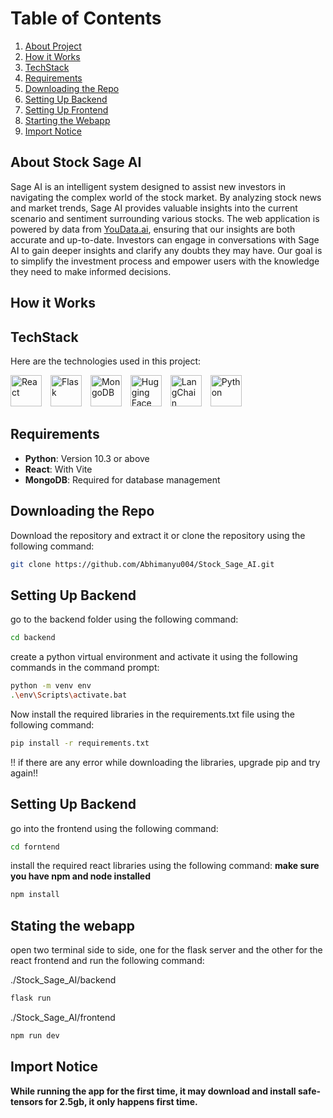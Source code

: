# Table of Contents

1. [About Project](#about-stock-sage-ai)
2. [How it Works](#how-it-works)
3. [TechStack](#techstack)
4. [Requirements](#requirements)
5. [Downloading the Repo](#downloading-the-repo)
6. [Setting Up Backend](#setting-up-backend)
7. [Setting Up Frontend](#setting-up-frontend)
8. [Starting the Webapp](#starting-the-webapp)
9. [Import Notice](#import-notice)

## About Stock Sage AI

Sage AI is an intelligent system designed to assist new investors in navigating the complex world of the stock market. By analyzing stock news and market trends, Sage AI provides valuable insights into the current scenario and sentiment surrounding various stocks. The web application is powered by data from [YouData.ai](https://www.youdata.ai/home), ensuring that our insights are both accurate and up-to-date. Investors can engage in conversations with Sage AI to gain deeper insights and clarify any doubts they may have. Our goal is to simplify the investment process and empower users with the knowledge they need to make informed decisions.

## How it Works

## TechStack

Here are the technologies used in this project:

<div>
  <img src="https://upload.wikimedia.org/wikipedia/commons/a/a7/React-icon.svg" alt="React" width="50" style="margin-right: 10px;" />
  <img src="./screenshots/flask.png" alt="Flask" width="50" style="margin-right: 10px;" />
  <img src="https://upload.wikimedia.org/wikipedia/commons/4/47/MongoDB_Logo.svg" alt="MongoDB" width="50" style="margin-right: 10px;" />
  <img src="https://huggingface.co/front/assets/huggingface_logo.svg" alt="Hugging Face" width="50" style="margin-right: 10px;" />
  <img src="https://raw.githubusercontent.com/huggingface/transformers/main/src/transformers/utils/logging.py" alt="LangChain" width="50" style="margin-right: 10px;" />  
  <img src="https://www.python.org/community/logos/python-logo-master-v3-TM.png" alt="Python" width="50" />
</div>



## Requirements

- **Python**: Version 10.3 or above
- **React**: With Vite
- **MongoDB**: Required for database management

## Downloading the Repo

Download the repository and extract it or clone the repository using the following command:
```bash
git clone https://github.com/Abhimanyu004/Stock_Sage_AI.git
```

## Setting Up Backend

go to the backend folder using the following command:
```bash
cd backend
```
create a python virtual environment and activate it using the following commands in the command prompt:
```bash
python -m venv env
.\env\Scripts\activate.bat
```
Now install the required libraries in the requirements.txt file using the following command:
```bash
pip install -r requirements.txt
```
!! if there are any error while downloading the libraries, upgrade pip and try again!!

## Setting Up Backend

go into the frontend using the following command:
```bash
cd forntend
```
install the required react libraries using the following command: **make sure you have npm and node installed**
```bash
npm install
```

## Stating the webapp
open two terminal side to side, one for the flask server and the other for the react frontend and run the following command:

./Stock_Sage_AI/backend
```bash
flask run
```
./Stock_Sage_AI/frontend
```bash
npm run dev
```

## Import Notice

**While running the app for the first time, it may download and install safe-tensors for 2.5gb, it only happens first time.**

